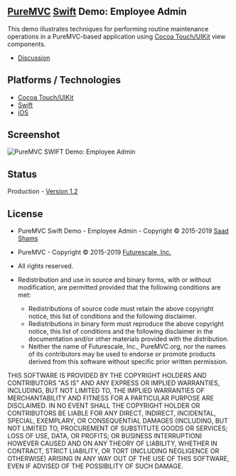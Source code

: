 ## [PureMVC](http://puremvc.github.com/) [Swift](https://github.com/PureMVC/puremvc-swift-standard-framework/wiki) Demo: Employee Admin

This demo illustrates techniques for performing routine maintenance operations in a PureMVC-based application using [Cocoa Touch/UIKit](http://en.wikipedia.org/wiki/Cocoa_Touch) view components.

* [Discussion](http://forums.puremvc.org/index.php?topic=2117.0)

## Platforms / Technologies
* [Cocoa Touch/UIKit](http://en.wikipedia.org/wiki/Cocoa_Touch)
* [Swift](http://en.wikipedia.org/wiki/Swift_(programming_language))
* [iOS](http://en.wikipedia.org/wiki/IOS)

## Screenshot
![PureMVC SWIFT Demo: Employee Admin](http://puremvc.org/pages/images/screenshots/PureMVC-Shot-Swift-EmployeeAdmin.png)

## Status
Production - [Version 1.2](https://github.com/PureMVC/puremvc-swift-demo-uikit-employeeadmin/blob/master/VERSION)

## License
* PureMVC Swift Demo - Employee Admin - Copyright © 2015-2019 [Saad Shams](https://www.linkedin.com/in/muizz/)
* PureMVC - Copyright © 2015-2019 [Futurescale, Inc.](http://futurescale.com)
* All rights reserved.

* Redistribution and use in source and binary forms, with or without modification, are permitted provided that the following conditions are met:

  * Redistributions of source code must retain the above copyright notice, this list of conditions and the following disclaimer.
  * Redistributions in binary form must reproduce the above copyright notice, this list of conditions and the following disclaimer in the documentation and/or other materials provided with the distribution.
  * Neither the name of Futurescale, Inc., PureMVC.org, nor the names of its contributors may be used to endorse or promote products derived from this software without specific prior written permission.

THIS SOFTWARE IS PROVIDED BY THE COPYRIGHT HOLDERS AND CONTRIBUTORS "AS IS" AND ANY EXPRESS OR IMPLIED WARRANTIES, INCLUDING, BUT NOT LIMITED TO, THE IMPLIED WARRANTIES OF MERCHANTABILITY AND FITNESS FOR A PARTICULAR PURPOSE ARE DISCLAIMED. IN NO EVENT SHALL THE COPYRIGHT HOLDER OR CONTRIBUTORS BE LIABLE FOR ANY DIRECT, INDIRECT, INCIDENTAL, SPECIAL, EXEMPLARY, OR CONSEQUENTIAL DAMAGES (INCLUDING, BUT NOT LIMITED TO, PROCUREMENT OF SUBSTITUTE GOODS OR SERVICES; LOSS OF USE, DATA, OR PROFITS; OR BUSINESS INTERRUPTION) HOWEVER CAUSED AND ON ANY THEORY OF LIABILITY, WHETHER IN CONTRACT, STRICT LIABILITY, OR TORT (INCLUDING NEGLIGENCE OR OTHERWISE) ARISING IN ANY WAY OUT OF THE USE OF THIS SOFTWARE, EVEN IF ADVISED OF THE POSSIBILITY OF SUCH DAMAGE.
